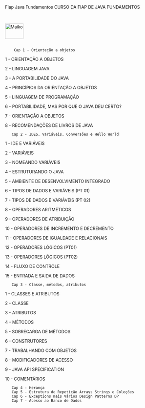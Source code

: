 Fiap Java Fundamentos
CURSO DA FIAP DE JAVA FUNDAMENTOS


##
<div style="display: inline_block"><br>
  <img align="center" alt="Maiko" height="50" width="60" src="https://cdn.jsdelivr.net/gh/devicons/devicon/icons/java/java-original-wordmark.svg"">
    </div>
                                                                                                                                                  
##                                                                                                                                      
                 
        Cap 1 - Orientação a objetos
1 - ORIENTAÇÃO A OBJETOS

2 - LINGUAGEM JAVA

3 - A PORTABILIDADE DO JAVA

4 - PRINCÍPIOS DA ORIENTAÇÃO A OBJETOS

5 - LINGUAGEM DE PROGRAMAÇÃO

6 - PORTABILIDADE, MAS POR QUE O JAVA DEU CERTO?

7 - ORIENTAÇÃO A OBJETOS

8 - RECOMENDAÇÕES DE LIVROS DE JAVA

       Cap 2 - IDES, Variáveis, Conversões e Hello World
1 - IDE E VARIÁVEIS

2 - VARIÁVEIS

3 - NOMEANDO VARIÁVEIS

4 - ESTRUTURANDO O JAVA

5 - AMBIENTE DE DESENVOLVIMENTO INTEGRADO

6 - TIPOS DE DADOS E VARIÁVEIS (PT 01)

7 - TIPOS DE DADOS E VARIÁVEIS (PT 02)

8 - OPERADORES ARITMÉTICOS

9 - OPERADORES DE ATRIBUIÇÃO

10 - OPERADORES DE INCREMENTO E DECREMENTO

11 - OPERADORES DE IGUALDADE E RELACIONAIS

12 - OPERADORES LÓGICOS (PT01)

13 - OPERADORES LÓGICOS (PT02)

14 - FLUXO DE CONTROLE

15 - ENTRADA E SAIDA DE DADOS

       Cap 3 - Classe, métodos, atributos  
1 - CLASSES E ATRIBUTOS

2 - CLASSE

3 - ATRIBUTOS

4 - MÉTODOS

5 - SOBRECARGA DE MÉTODOS

6 - CONSTRUTORES

7 - TRABALHANDO COM OBJETOS
                                                                                                                                                  
8 - MODIFICADORES DE ACESSO   
                      
                                                                                                                                                  
9 - JAVA API SPECIFICATION
                                                                                                                                                  
10 - COMENTÁRIOS
                                                                                                                                                  
                                                                                                                                                  
       Cap 4 - Herança
       Cap 5 - Estrutura de Repetição Arrays Strings e Coleções
       Cap 6 - Exceptions mais Vários Design Patterns DP
       Cap 7 - Acesso ao Banco de Dados
